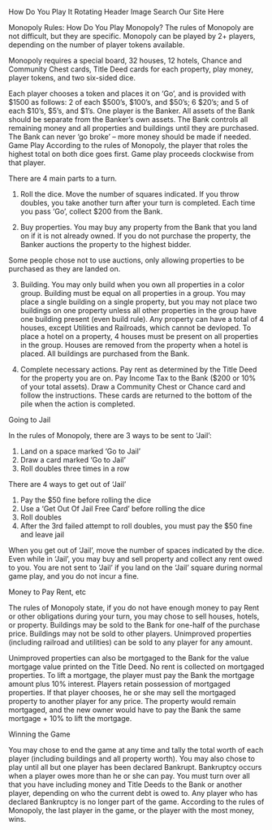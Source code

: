 How Do You Play It Rotating Header Image
Search Our Site Here
 
Monopoly Rules: How Do You Play Monopoly?
The rules of Monopoly are not difficult, but they are specific. Monopoly can be played by 2+ players, depending on the number of player tokens available.


Monopoly requires a special board, 32 houses, 12 hotels, Chance and Community Chest cards, Title Deed cards for each property, play money, player tokens, and two six-sided dice.

Each player chooses a token and places it on ‘Go’, and is provided with $1500 as follows: 2 of each $500’s, $100’s, and $50’s; 6 $20’s; and 5 of each $10’s, $5’s, and $1’s. One player is the Banker. All assets of the Bank should be separate from the Banker’s own assets. The Bank controls all remaining money and all properties and buildings until they are purchased. The Bank can never ‘go broke’ – more money should be made if needed.
Game Play
According to the rules of Monopoly, the player that roles the highest total on both dice goes first. Game play proceeds clockwise from that player.

There are 4 main parts to a turn.
1) Roll the dice. Move the number of squares indicated. If you throw doubles, you take another turn after your turn is completed. Each time you pass ‘Go’, collect $200 from the Bank.

2) Buy properties. You may buy any property from the Bank that you land on if it is not already owned. If you do not purchase the property, the Banker auctions the property to the highest bidder.

Some people chose not to use auctions, only allowing properties to be purchased as they are landed on.

3) Building. You may only build when you own all properties in a color group. Building must be equal on all properties in a group. You may place a single building on a single property, but you may not place two buildings on one property unless all other properties in the group have one building present (even build rule). Any property can have a total of 4 houses, except Utilities and Railroads, which cannot be devloped. To place a hotel on a property, 4 houses must be present on all properties in the group. Houses are removed from the property when a hotel is placed. All buildings are purchased from the Bank.

4) Complete necessary actions. Pay rent as determined by the Title Deed for the property you are on. Pay Income Tax to the Bank ($200 or 10% of your total assets). Draw a Community Chest or Chance card and follow the instructions. These cards are returned to the bottom of the pile when the action is completed.

Going to Jail

In the rules of Monopoly, there are 3 ways to be sent to ‘Jail’:

1) Land on a space marked ‘Go to Jail’
2) Draw a card marked ‘Go to Jail’
3) Roll doubles three times in a row

There are 4 ways to get out of ‘Jail’

1) Pay the $50 fine before rolling the dice
2) Use a ‘Get Out Of Jail Free Card’ before rolling the dice
3) Roll doubles
4) After the 3rd failed attempt to roll doubles, you must pay the $50 fine and leave jail

When you get out of ‘Jail’, move the number of spaces indicated by the dice. Even while in ‘Jail’, you may buy and sell property and collect any rent owed to you. You are not sent to ‘Jail’ if you land on the ‘Jail’ square during normal game play, and you do not incur a fine.

Money to Pay Rent, etc

The rules of Monopoly state, if you do not have enough money to pay Rent or other obligations during your turn, you may chose to sell houses, hotels, or property. Buildings may be sold to the Bank for one-half of the purchase price. Buildings may not be sold to other players. Unimproved properties (including railroad and utilities) can be sold to any player for any amount.

Unimproved properties can also be mortgaged to the Bank for the value mortgage value printed on the Title Deed. No rent is collected on mortgaged properties. To lift a mortgage, the player must pay the Bank the mortgage amount plus 10% interest. Players retain possession of mortgaged properties. If that player chooses, he or she may sell the mortgaged property to another player for any price. The property would remain mortgaged, and the new owner would have to pay the Bank the same mortgage + 10% to lift the mortgage.

Winning the Game

You may chose to end the game at any time and tally the total worth of each player (including buildings and all property worth). You may also chose to play until all but one player has been declared Bankrupt. Bankruptcy occurs when a player owes more than he or she can pay. You must turn over all that you have including money and Title Deeds to the Bank or another player, depending on who the current debt is owed to. Any player who has declared Bankruptcy is no longer part of the game. According to the rules of Monopoly, the last player in the game, or the player with the most money, wins.